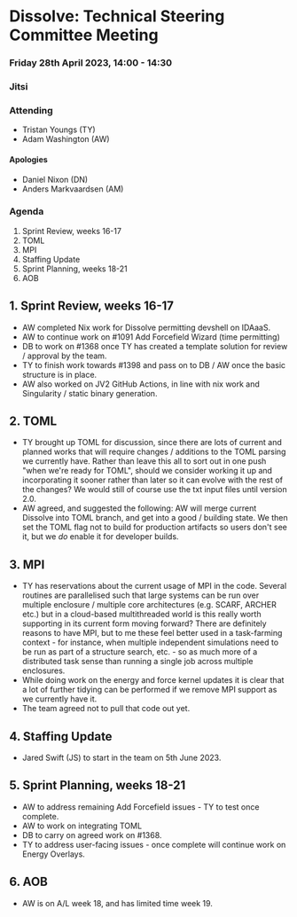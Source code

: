 # Dissolve: Technical Steering Committee Meeting
### Friday 28th April 2023, 14:00 - 14:30
### Jitsi

### Attending

- Tristan Youngs (TY)
- Adam Washington (AW)

#### Apologies

- Daniel Nixon (DN)
- Anders Markvaardsen (AM)

### Agenda

1. Sprint Review, weeks 16-17
2. TOML
3. MPI
4. Staffing Update
5. Sprint Planning, weeks 18-21
6. AOB

## 1. Sprint Review, weeks 16-17

- AW completed Nix work for Dissolve permitting devshell on IDAaaS.
- AW to continue work on #1091 Add Forcefield Wizard (time permitting)
- DB to work on #1368 once TY has created a template solution for review / approval by the team.
- TY to finish work towards #1398 and pass on to DB / AW once the basic structure is in place.
- AW also worked on JV2 GitHub Actions, in line with nix work and Singularity / static binary generation.

## 2. TOML

- TY brought up TOML for discussion, since there are lots of current and planned works that will require changes / additions to the TOML parsing we currently have. Rather than leave this all to sort out in one push "when we're ready for TOML", should we consider working it up and incorporating it sooner rather than later so it can evolve with the rest of the changes? We would still of course use the txt input files until version 2.0.
- AW agreed, and suggested the following: AW will merge current Dissolve into TOML branch, and get into a good / building state. We then set the TOML flag not to build for production artifacts so users don't see it, but we *do* enable it for developer builds.

## 3. MPI

- TY has reservations about the current usage of MPI in the code. Several routines are parallelised such that large systems can be run over multiple enclosure / multiple core architectures (e.g. SCARF, ARCHER etc.) but in a cloud-based multithreaded world is this really worth supporting in its current form moving forward? There are definitely reasons to have MPI, but to me these feel better used in a task-farming context - for instance, when multiple independent simulations need to be run as part of a structure search, etc. - so as much more of a distributed task sense than running a single job across multiple enclosures.
- While doing work on the energy and force kernel updates it is clear that a lot of further tidying can be performed if we remove MPI support as we currently have it.
- The team agreed not to pull that code out yet.

## 4. Staffing Update

- Jared Swift (JS) to start in the team on 5th June 2023.

## 5. Sprint Planning, weeks 18-21

- AW to address remaining Add Forcefield issues - TY to test once complete.
- AW to work on integrating TOML
- DB to carry on agreed work on #1368.
- TY to address user-facing issues - once complete will continue work on Energy Overlays.

## 6. AOB
 - AW is on A/L week 18, and has limited time week 19.
